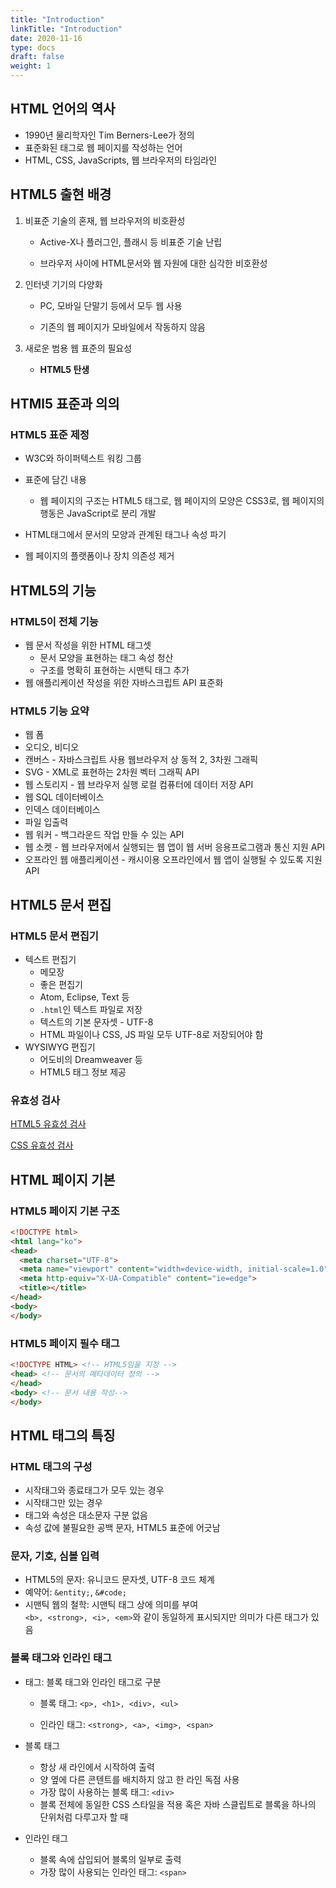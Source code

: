 ```yaml
---
title: "Introduction"
linkTitle: "Introduction"
date: 2020-11-16
type: docs
draft: false
weight: 1
---
```


HTML 언어의 역사
---

-	1990년 물리학자인 Tim Berners-Lee가 정의
-	표준화된 태그로 웹 페이지를 작성하는 언어
-	HTML, CSS, JavaScripts, 웹 브라우저의 타임라인

HTML5 출현 배경
---

1.	비표준 기술의 혼재, 웹 브라우저의 비호환성

	-	Active-X나 플러그인, 플래시 등 비표준 기술 난립

	-	브라우저 사이에 HTML문서와 웹 자원에 대한 심각한 비호환성

2.	인터넷 기기의 다양화

	-	PC, 모바일 단말기 등에서 모두 웹 사용

	-	기존의 웹 페이지가 모바일에서 작동하지 않음

3.	새로운 범용 웹 표준의 필요성

	-	<strong>HTML5 탄생</strong>

HTMl5 표준과 의의
---

### HTML5 표준 제정

-	W3C와 하이퍼텍스트 워킹 그룹
-	표준에 담긴 내용

	-	웹 페이지의 구조는 HTML5 태그로, 웹 페이지의 모양은 CSS3로, 웹 페이지의 행동은 JavaScript로 분리 개발

-	HTML태그에서 문서의 모양과 관계된 태그나 속성 파기

-	웹 페이지의 플랫폼이나 장치 의존성 제거

HTML5의 기능
---

### HTML5이 전체 기능

-	웹 문서 작성을 위한 HTML 태그셋
	-	문서 모양을 표현하는 태그 속성 청산
	-	구조를 명확히 표현하는 시맨틱 태그 추가
-	웹 애플리케이션 작성을 위한 자바스크립트 API 표준화

### HTML5 기능 요약

-	웹 폼
-	오디오, 비디오
-	캔버스 - 자바스크립트 사용 웹브라우저 상 동적 2, 3차원 그래픽
-	SVG - XML로 표현하는 2차원 벡터 그래픽 API
-	웹 스토리지 - 웹 브라우저 실행 로컬 컴퓨터에 데이터 저장 API
-	웹 SQL 데이터베이스
-	인덱스 데이터베이스
-	파일 입출력
-	웹 워커 - 백그라운드 작업 만들 수 있는 API
-	웹 소켓 - 웹 브라우저에서 실행되는 웹 앱이 웹 서버 응용프로그램과 통신 지원 API
-	오프라인 웹 애플리케이션 - 캐시이용 오프라인에서 웹 앱이 실행될 수 있도록 지원 API

HTML5 문서 편집
---

### HTML5 문서 편집기

-	텍스트 편집기
	-	메모장
	-	좋은 편집기
	-	Atom, Eclipse, Text 등
	-	`.html`인 텍스트 파일로 저장
	-	텍스트의 기본 문자셋 - UTF-8
	-	HTML 파일이나 CSS, JS 파일 모두 UTF-8로 저장되어야 함
-	WYSIWYG 편집기
	-	어도비의 Dreamweaver 등
	-	HTML5 태그 정보 제공

### 유효성 검사

[HTML5 유효성 검사](https://html5.validator.nu)

[CSS 유효성 검사](http://www.css-validator.org/)

HTML 페이지 기본
---

### HTML5 페이지 기본 구조

```html
<!DOCTYPE html>
<html lang="ko">
<head>
  <meta charset="UTF-8">
  <meta name="viewport" content="width=device-width, initial-scale=1.0">
  <meta http-equiv="X-UA-Compatible" content="ie=edge">
  <title></title>
</head>
<body>
</body>
```

### HTML5 페이지 필수 태그

```html
<!DOCTYPE HTML> <!-- HTML5임을 지정 -->
<head> <!-- 문서의 메타데이터 정의 -->
</head>
<body> <!-- 문서 내용 작성-->
</body>
```

HTML 태그의 특징
---

### HTML 태그의 구성

-	시작태그와 종료태그가 모두 있는 경우
-	시작태그만 있는 경우
-	태그와 속성은 대소문자 구분 없음
-	속성 값에 불필요한 공백 문자, HTML5 표준에 어긋남

### 문자, 기호, 심볼 입력

-	HTML5의 문자: 유니코드 문자셋, UTF-8 코드 체계
-	예약어: `&entity;`, `&#code;`
-	시맨틱 웹의 철학: 시맨틱 태그 상에 의미를 부여<br> `<b>, <strong>, <i>, <em>`와 같이 동일하게 표시되지만 의미가 다른 태그가 있음

### 블록 태그와 인라인 태그

-	태그: 블록 태그와 인라인 태그로 구분

	-	블록 태그: `<p>, <h1>, <div>, <ul>`

	-	인라인 태그: `<strong>, <a>, <img>, <span>`

-	블록 태그

	-	항상 새 라인에서 시작하여 출력
	-	양 옆에 다른 콘텐트를 배치하지 않고 한 라인 독점 사용
	-	가장 많이 사용하는 블록 태그: `<div>`
	-	블록 전체에 동일한 CSS 스타일을 적용 혹은 자바 스클립트로 블록을 하나의 단위처럼 다루고자 할 때

-	인라인 태그

	-	블록 속에 삽입되어 블록의 일부로 출력
	-	가장 많이 사용되는 인라인 태그: `<span>`

